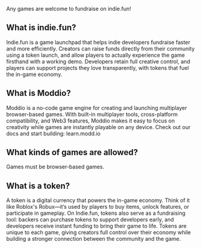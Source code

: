 Any games are welcome to fundraise on indie.fun!

## What is indie.fun?
Indie.fun is a game launchpad that helps indie developers fundraise faster and more efficiently. Creators can raise funds directly from their community using a token launch, and allow players to actually experience the game firsthand with a working demo. Developers retain full creative control, and players can support projects they love transparently, with tokens that fuel the in-game economy.

## What is Moddio?
Moddio is a no-code game engine for creating and launching multiplayer browser-based games. With built-in multiplayer tools, cross-platform compatibility, and Web3 features, Moddio makes it easy to focus on creativity while games are instantly playable on any device. Check out our docs and start building: learn.modd.io

## What kinds of games are allowed?
Games must be browser-based games.

## What is a token?
A token is a digital currency that powers the in-game economy. Think of it like Roblox's Robux—it’s used by players to buy items, unlock features, or participate in gameplay. On Indie.fun, tokens also serve as a fundraising tool: backers can purchase tokens to support developers early, and developers receive instant funding to bring their game to life. Tokens are unique to each game, giving creators full control over their economy while building a stronger connection between the community and the game.